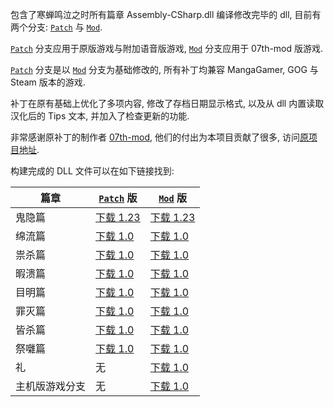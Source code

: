包含了寒蝉鸣泣之时所有篇章 Assembly-CSharp.dll 编译修改完毕的 dll, 目前有两个分支: [`Patch`](../../tree/patch) 与 [`Mod`](../../tree/mod).

[`Patch`](../../tree/patch) 分支应用于原版游戏与附加语音版游戏, [`Mod`](../../tree/mod) 分支应用于 07th-mod 版游戏.

[`Patch`](../../tree/patch) 分支是以 [`Mod`](../../tree/mod) 分支为基础修改的, 所有补丁均兼容 MangaGamer, GOG 与 Steam 版本的游戏.

补丁在原有基础上优化了多项内容, 修改了存档日期显示格式, 以及从 dll 内置读取汉化后的 Tips 文本, 并加入了检查更新的功能.

非常感谢原补丁的制作者 [07th-mod](https://07th-mod.com/), 他们的付出为本项目贡献了很多, 访问[原项目地址](https://github.com/07th-mod/higurashi-assembly).

构建完成的 DLL 文件可以在如下链接找到:

| 篇章 | [`Patch`](../../tree/patch) 版 | [`Mod`](../../tree/mod) 版 |
| ------------ | ------------ | ------------ |
| 鬼隐篇 | [下载 1.23](../patch/onikakushi/Assembly-CSharp.dll?raw=true "下载") | [下载 1.23](../mod/onikakushi/Assembly-CSharp.dll?raw=true "下载") |
| 绵流篇 | [下载 1.0](../patch/watanagashi/Assembly-CSharp.dll?raw=true "下载") | [下载 1.0](../mod/watanagashi/Assembly-CSharp.dll?raw=true "下载") |
| 祟杀篇 | [下载 1.0](../patch/tatanagashi/Assembly-CSharp.dll?raw=true "下载") | [下载 1.0](../mod/tatanagashi/Assembly-CSharp.dll?raw=true "下载") |
| 暇溃篇 | [下载 1.0](../patch/himatsubushi/Assembly-CSharp.dll?raw=true "下载") | [下载 1.0](../mod/himatsubushi/Assembly-CSharp.dll?raw=true "下载") |
| 目明篇 | [下载 1.0](../patch/meakashi/Assembly-CSharp.dll?raw=true "下载") | [下载 1.0](../mod/meakashi/Assembly-CSharp.dll?raw=true "下载") |
| 罪灭篇 | [下载 1.0](../patch/tsumihoroboshi/Assembly-CSharp.dll?raw=true "下载") | [下载 1.0](../mod/tsumihoroboshi/Assembly-CSharp.dll?raw=true "下载") |
| 皆杀篇 | [下载 1.0](../patch/minagoroshi/Assembly-CSharp.dll?raw=true "下载") | [下载 1.0](../mod/minagoroshi/Assembly-CSharp.dll?raw=true "下载") |
| 祭囃篇 | [下载 1.0](../patch/matsuribayashi/Assembly-CSharp.dll?raw=true "下载") | [下载 1.0](../mod/matsuribayashi/Assembly-CSharp.dll?raw=true "下载") |
| 礼 | 无 | [下载 1.0](../mod/higurashi-rei/Assembly-CSharp.dll?raw=true "下载") |
| 主机版游戏分支 | 无 | [下载 1.0](../mod/console-arcs/Assembly-CSharp.dll?raw=true "下载") |